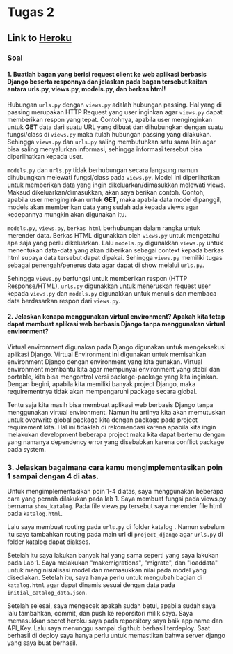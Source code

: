 # Tugas 2 

## Link to [Heroku](https://pbp-tugas2-alvaro.herokuapp.com/)

### Soal

#### 1. Buatlah bagan yang berisi request client ke web aplikasi berbasis Django beserta responnya dan jelaskan pada bagan tersebut kaitan antara urls.py, views.py, models.py, dan berkas html! <br>

Hubungan `urls.py` dengan `views.py` adalah hubungan passing. Hal yang di passing merupakan HTTP Request yang user inginkan agar `views.py` dapat memberikan respon yang tepat. Contohnya, apabila user menginginkan untuk **GET** data dari suatu URL yang dibuat dan dihubungkan dengan suatu fungsi/class di `views.py` maka itulah hubungan passing yang dilakukan. Sehingga `views.py` dan `urls.py` saling membutuhkan satu sama lain agar bisa saling menyalurkan informasi, sehingga informasi tersebut bisa diperlihatkan kepada user.

`models.py` dan `urls.py` tidak berhubungan secara langsung namun dihubungkan melewati fungsi/class pada `views.py`. Model ini diperlihatkan untuk memberikan data yang ingin dikeluarkan/dimasukkan melewati views. Maksud dikeluarkan/dimasukkan, akan saya berikan contoh. Contoh, apabila user menginginkan untuk **GET**, maka apabila data model dipanggil, models akan memberikan data yang sudah ada kepada views agar kedepannya mungkin akan digunakan itu.

`models.py`, `views.py`, `berkas html` berhubungan dalam rangka untuk merender data. Berkas HTML digunakkan oleh `views.py` untuk mengetahui apa saja yang perlu dikeluarkan. Lalu `models.py` digunakkan `views.py` untuk menentukan data-data yang akan diberikan sebagai context kepada berkas html supaya data tersebut dapat dipakai. Sehingga `views.py` memiliki tugas sebagai penengah/penerus data agar dapat di show melalui `urls.py`. 

Sehingga `views.py` berfungsi untuk memberikan respon (HTTP Response/HTML), `urls.py` digunakkan untuk meneruskan request user kepada `views.py` dan `models.py` digunakkan untuk menulis dan membaca data berdasarkan respon dari `views.py`.

#### 2. Jelaskan kenapa menggunakan virtual environment? Apakah kita tetap dapat membuat aplikasi web berbasis Django tanpa menggunakan virtual environment? <br>

Virtual environment digunakan pada Django digunakan untuk mengeksekusi aplikasi Django. Virtual Environment ini digunakan untuk memisahkan environment Django dengan environment yang kita gunakan. Virtual environment membantu kita agar mempunyai environment yang stabil dan portable, kita bisa mengontrol versi package-package yang kita inginkan. Dengan begini, apabila kita memiliki banyak project Django, maka requirementnya tidak akan mempengaruhi package secara global.  

Tentu saja kita masih bisa membuat aplikasi web berbasis Django tanpa menggunakan virtual environment. Namun itu artinya kita akan memutuskan untuk overwrite global package kita dengan package pada project requirement kita. Hal ini tidaklah di rekomendasi karena apabila kita ingin melakukan development beberapa project maka kita dapat bertemu dengan yang namanya dependency error yang disebabkan karena conflict package pada system.  

### 3. Jelaskan bagaimana cara kamu mengimplementasikan poin 1 sampai dengan 4 di atas. <br>

Untuk mengimplementasikan poin 1-4 diatas, saya menggunakan beberapa cara yang pernah dilakukan pada lab 1. Saya membuat fungsi pada views.py bernama `show_katalog`. Pada file views.py tersebut saya merender file html pada `katalog.html`. 

Lalu saya membuat routing pada `urls.py` di folder katalog . Namun sebelum itu saya tambahkan routing pada main url di `project_django` agar `urls.py` di folder katalog dapat diakses. 

Setelah itu saya lakukan banyak hal yang sama seperti yang saya lakukan pada Lab 1. Saya melakukan "makemigrations", "migrate", dan "loaddata" untuk menginisialisasi model dan memasukkan nilai pada model yang disediakan. Setelah itu, saya hanya perlu untuk mengubah bagian di `katalog.html` agar dapat dinamis sesuai dengan data pada `initial_catalog_data.json`.

Setelah selesai, saya mengecek apakah sudah betul, apabila sudah saya lalu tambahkan, commit, dan push ke reporsitori milik saya. Saya memasukkan secret heroku saya pada reporsitory saya baik app name dan API_Key. Lalu saya menunggu sampai digithub berhasil terdeploy. Saat berhasil di deploy saya hanya perlu untuk memastikan bahwa server django yang saya buat berhasil. 
